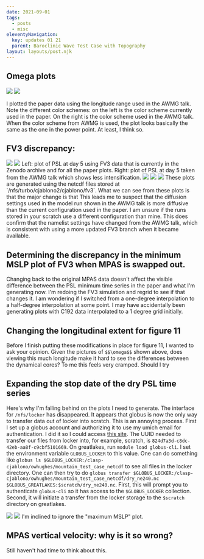 ```yaml
---
date: 2021-09-01
tags:
  - posts
  - misc
eleventyNavigation:
  key: updates 01 21
  parent: Baroclinic Wave Test Case with Topography
layout: layouts/post.njk
---
```




## Omega plots

<span class="row">
<img class="small"  src="https://open-lab-notebook-assets.glitch.me/assets/paper_update/original_color_scheme_omega.png">
<img class="small"  src="https://open-lab-notebook-assets.glitch.me/assets/paper_update/saturated_color_scheme_omega.png">
</span>

I plotted the paper data using the longitude range used in the AWMG talk. 
Note the different color schemes: on the left is the color scheme currently used in the paper.
On the right is the color scheme used in the AWMG talk. 
When the color scheme from AWMG is used, the plot looks basically the same as the one in the power point. At least, I think so.


## FV3 discrepancy:

<span class="row">
  <img class="small" src="https://open-lab-notebook-assets.glitch.me/assets/paper_updates/fv3_psl/january_23_paper_plot.png">
  <img class="small" src="https://open-lab-notebook-assets.glitch.me/assets/paper_updates/fv3_psl/awmg_psl_plot.png">
</span>
Left: plot of PSL at day 5 using FV3 data that is currently in the Zenodo archive and for all the paper plots.
Right: plot of PSL at day 5 taken from the AWMG talk which shows less intensification.

<span class="row">
    <img class="small" src="https://open-lab-notebook-assets.glitch.me/assets/paper_updates/fv3_psl/all_PSL_cj_fv3_data_hord5.png">
    <img class="small" src="https://open-lab-notebook-assets.glitch.me/assets/paper_updates/fv3_psl/all_PSL_cj_fv3_data_hord6.png">
    <img class="small" src="https://open-lab-notebook-assets.glitch.me/assets/paper_updates/fv3_psl/all_PSL_cj_fv3_data_hord10.png">
</span>
These plots are generated using the netcdf files stored at `/nfs/turbo/cjablono2/cjablono/fv3`. What we can see from these plots is that the major change is that
This leads me to suspect that the diffusion settings used in the model run shown in the AWMG talk is more diffusive than the current 
configuration used in the paper. I am unsure if the runs stored in your scratch use a different configuration than mine.
This does confirm that the namelist settings have changed from the AWMG talk, which is consistent with using a more updated
FV3 branch when it became available.

## Determining the discrepancy in the minimum MSLP plot of FV3 when MPAS is swapped out.
Changing back to the original MPAS data doesn't affect the visible difference between the PSL minimum time series in the paper
and what I'm generating now. I'm redoing the FV3 simulation and regrid to see if that changes it. I am wondering if I 
switched from a one-degree interpolation to a half-degree interpolation at some point. I may have accidentally been generating plots with C192 data
interpolated to a 1 degree grid initially. 





## Changing the longitudinal extent for figure 11 
Before I finish putting these modifications in place for figure 11, I wanted to ask your opinion. Given the pictures of `$$\omega$$` shown above,
does viewing this much longitude make it hard to see the differences between the dynamical cores? To me this feels very cramped.
Should I try 


## Expanding the stop date of the dry PSL time series
Here's why I'm falling behind on the plots I need to generate. The interface for `/nfs/locker` has disappeared.
It appears that globus is now the only way to transfer data out of locker into scratch. This is an annoying process.
First I set up a globus account and authorizing it to use my umich email for authentication. 
I did it so I could access [this site](https://app.globus.org/file-manager?origin_id=824d7a3d-c8dc-42eb-aa8f-c9cbf5101669).
The UUID needed to transfer our files from locker into, for example, scratch, is `824d7a3d-c8dc-42eb-aa8f-c9cbf5101669`.
On greatlakes, run `module load globus-cli`.
I set the environment variable `GLOBUS_LOCKER` to this value.
One can do something like `globus ls $GLOBUS_LOCKER:/clasp-cjablono/owhughes/mountain_test_case_netcdf` to see all files in the locker directory.
One can then try to do `globus transfer $GLOBUS_LOCKER:/clasp-cjablono/owhughes/mountain_test_case_netcdf/dry_ne240.nc $GLOBUS_GREATLAKES:$scratch/dry_ne240.nc`.
First, this will prompt you to authenticate `globus-cli` so it has access to the `$GLOBUS_LOCKER` collection.
Second, it will initiate a transfer from the locker storage to the `$scratch` directory on greatlakes.


<span class="row">
  <img class="medium" src="https://open-lab-notebook-assets.glitch.me/assets/paper_update/SE.ps_max_time_series_8days_0.5deg_dry.png">
  <img class="medium" src="https://open-lab-notebook-assets.glitch.me/assets/paper_update/SE.ps_min_time_series_8days_0.5deg_dry.png">
</span>
I'm inclined to ignore the "maximum MSLP" plot.

## MPAS vertical velocity: why is it so wrong?
Still haven't had time to think about this.




